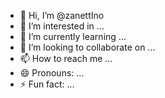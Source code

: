 - 👋 Hi, I’m @zanettIno
- 👀 I’m interested in ...
- 🌱 I’m currently learning ...
- 💞️ I’m looking to collaborate on ...
- 📫 How to reach me ...
- 😄 Pronouns: ...
- ⚡ Fun fact: ...

<!---
zanettIno/zanettIno is a ✨ special ✨ repository because its `README.md` (this file) appears on your GitHub profile.
You can click the Preview link to take a look at your changes.
--->

